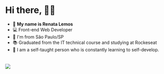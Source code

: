 #  Hi there, 🙋‍♀️   
- 💃 **My name is Renata Lemos**
- 💻 Front-end Web Developer
- 🏡 I'm from São Paulo/SP
- 📚 Graduated from the IT technical course and studying at Rockeseat
- 🚀 I am a self-taught person who is constantly learning to self-develop.


#### 

<br /><a href="https://www.linkedin.com/in/renata-lemos-b1a70b233/">
	<img src="https://img.shields.io/badge/LinkedIn-0077B5?style=for-the-badge&logo=linkedin&logoColor=white"/>
</a>



<!---
Re-Lmos/Re-Lmos is a ✨ special ✨ repository because its `README.md` (this file) appears on your GitHub profile.
You can click the Preview link to take a look at your changes.
--->
